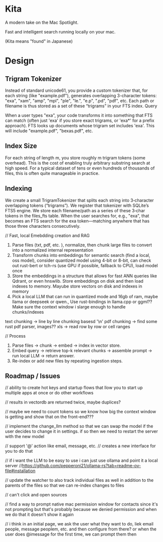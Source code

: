 # Kita

A modern take on the Mac Spotlight.

Fast and intelligent search running locally on your mac.

(Kita means "found" in Japanese)

# Design

## Trigram Tokenizer

Instead of standard unicode61, you provide a custom tokenizer that, for each string (like "example.pdf"), generates overlapping 3-character tokens:
"exa", "xam", "amp", "mpl", "ple", "le.", "e.p", ".pd", "pdf", etc.
Each path or filename is thus stored as a set of these “trigrams” in your FTS index.
Query

When a user types "exa", your code transforms it into something that FTS can match (often just 'exa' if you store exact trigrams, or 'exa\*' for a prefix approach).
FTS looks up documents whose trigram set includes 'exa'. This will include "example.pdf", "bexas.pdf", etc.

## Index Size

For each string of length m, you store roughly m trigram tokens (some overhead). This is the cost of enabling truly arbitrary substring search at high speed.
For a typical dataset of tens or even hundreds of thousands of files, this is often quite manageable in practice.

## Indexing

We create a small TrigramTokenizer that splits each string into 3‑character overlapping tokens (“trigrams”).
We register that tokenizer with SQLite’s FTS5 engine.
We store each filename/path as a series of these 3‑char tokens in the files_fts table.
When the user searches for, e.g., "exa", that becomes an FTS search for the exa token—matching anywhere that has those three characters consecutively.

// Fast, local Emebdding creation and RAG

1. Parse files (txt, pdf, etc. ), normalize, then chunk large files to convert into a normalized internal representation
2. Transform chunks into embeddings for semantic search (find a local, oss model), consider quantized model using 4-bit or 8-bit, can check out rust-bert or tch-rs (use GPU if possible, fallback to CPU), load model once
3. Store the embeddings in a structure that allows for fast ANN queries like Qdrant, or even hnswlib. Store embeddings on disk and then load indexes to memory. Mayube store vectors on disk and indexes in memory
4. Pick a local LLM that can run in quantized mode and 16gb of ram, maybe llama or deepseek or qwen., Use rust-bindings in llama.cpp or ggml?? Make sure the context window i slarge enough to handle chunks/indexes

text chunking -> line by line chunking basesd '\n'
pdf chunking -> find some rust pdf parser, images??
xls -> read row by row or cell ranges

// Process

1. Parse files → chunk → embed → index in vector store.
2. Embed query → retrieve top-k relevant chunks → assemble prompt → run local LLM → return answer.
3. Re-index or add new files by repeating ingestion steps.

## Roadmap / Issues

// ability to create hot keys and startup flows that llow you to start up multiple apps at once or do other workflows

// results in vectordb are returned twice, maybe duplices?

// maybe we need to count tokens so we know how big the context window is getting and show that on the front-end???

// implement the change_llm method so that we can swap the model if the user decides to change it in settings. if so then we need to restart the server with the new model

// support '@' action like email, message, etc.
// creates a new interface for you to do that

// if i want the LLM to be easy to use i can just use ollama and point it a local server
//https://github.com/pepperoni21/ollama-rs?tab=readme-ov-file#installation

// update the watcher to also track individual files as well in addition to the parents of the files so that we can re-index changes to files

// can't click and open sources

// find a way to prompt native mac permission window for contacts since it's not prompting but that's probably because we denied permission and when we do that it doesn't show it again

// i think in an initial page, we ask the user what they want to do, liek email people, message peoplem, etc. and then configure from there? or when the user does @imessage for the first time, we can prompt them then
